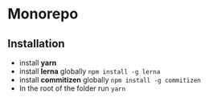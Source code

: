 # Monorepo

## Installation

- install **yarn**
- install **lerna** globally `npm install -g lerna`
- install **commitizen** globally `npm install -g commitizen`
- In the root of the folder run `yarn`
